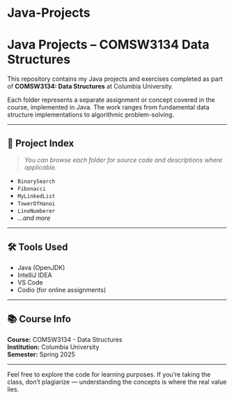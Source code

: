 # Java-Projects
# Java Projects – COMSW3134 Data Structures

This repository contains my Java projects and exercises completed as part of **COMSW3134: Data Structures** at Columbia University.

Each folder represents a separate assignment or concept covered in the course, implemented in Java. The work ranges from fundamental data structure implementations to algorithmic problem-solving.

---

## 📁 Project Index

> _You can browse each folder for source code and descriptions where applicable._

- `BinarySearch`
- `Fibonacci`
- `MyLinkedList`
- `TowerOfHanoi`
- `LineNumberer`
- _...and more_

---

## 🛠 Tools Used
- Java (OpenJDK)
- IntelliJ IDEA
- VS Code
- Codio (for online assignments)

---

## 📚 Course Info
**Course:** COMSW3134 - Data Structures  
**Institution:** Columbia University  
**Semester:** Spring 2025

---

Feel free to explore the code for learning purposes. If you’re taking the class, don’t plagiarize — understanding the concepts is where the real value lies.
